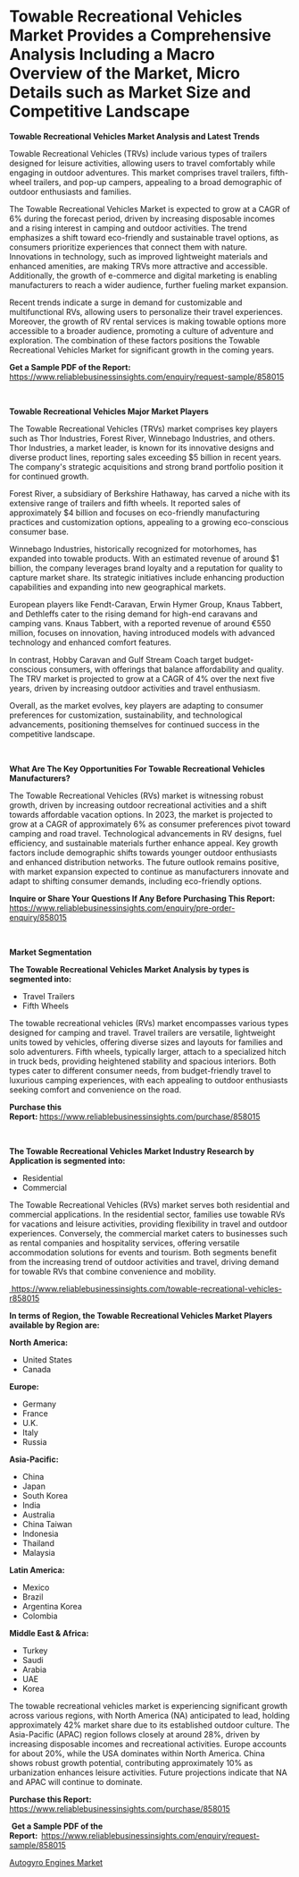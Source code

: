 <p><h1>Towable Recreational Vehicles Market Provides a Comprehensive Analysis Including a Macro Overview of the Market, Micro Details such as Market Size and Competitive Landscape</h1></p><p><strong>Towable Recreational Vehicles Market Analysis and Latest Trends</strong></p>
<p><p>Towable Recreational Vehicles (TRVs) include various types of trailers designed for leisure activities, allowing users to travel comfortably while engaging in outdoor adventures. This market comprises travel trailers, fifth-wheel trailers, and pop-up campers, appealing to a broad demographic of outdoor enthusiasts and families.</p><p>The Towable Recreational Vehicles Market is expected to grow at a CAGR of 6% during the forecast period, driven by increasing disposable incomes and a rising interest in camping and outdoor activities. The trend emphasizes a shift toward eco-friendly and sustainable travel options, as consumers prioritize experiences that connect them with nature. Innovations in technology, such as improved lightweight materials and enhanced amenities, are making TRVs more attractive and accessible. Additionally, the growth of e-commerce and digital marketing is enabling manufacturers to reach a wider audience, further fueling market expansion.</p><p>Recent trends indicate a surge in demand for customizable and multifunctional RVs, allowing users to personalize their travel experiences. Moreover, the growth of RV rental services is making towable options more accessible to a broader audience, promoting a culture of adventure and exploration. The combination of these factors positions the Towable Recreational Vehicles Market for significant growth in the coming years.</p></p>
<p><strong>Get a Sample PDF of the Report:&nbsp;</strong> <a href="https://www.reliablebusinessinsights.com/enquiry/request-sample/858015?utm_campaign=2242&utm_medium=2&utm_source=Github&utm_content=ia&utm_term=30032025&utm_id=towable-recreational-vehicles">https://www.reliablebusinessinsights.com/enquiry/request-sample/858015</a></p>
<p>&nbsp;</p>
<p><strong>Towable Recreational Vehicles Major Market Players</strong></p>
<p><p>The Towable Recreational Vehicles (TRVs) market comprises key players such as Thor Industries, Forest River, Winnebago Industries, and others. Thor Industries, a market leader, is known for its innovative designs and diverse product lines, reporting sales exceeding $5 billion in recent years. The company's strategic acquisitions and strong brand portfolio position it for continued growth.</p><p>Forest River, a subsidiary of Berkshire Hathaway, has carved a niche with its extensive range of trailers and fifth wheels. It reported sales of approximately $4 billion and focuses on eco-friendly manufacturing practices and customization options, appealing to a growing eco-conscious consumer base.</p><p>Winnebago Industries, historically recognized for motorhomes, has expanded into towable products. With an estimated revenue of around $1 billion, the company leverages brand loyalty and a reputation for quality to capture market share. Its strategic initiatives include enhancing production capabilities and expanding into new geographical markets.</p><p>European players like Fendt-Caravan, Erwin Hymer Group, Knaus Tabbert, and Dethleffs cater to the rising demand for high-end caravans and camping vans. Knaus Tabbert, with a reported revenue of around €550 million, focuses on innovation, having introduced models with advanced technology and enhanced comfort features.</p><p>In contrast, Hobby Caravan and Gulf Stream Coach target budget-conscious consumers, with offerings that balance affordability and quality. The TRV market is projected to grow at a CAGR of 4% over the next five years, driven by increasing outdoor activities and travel enthusiasm.</p><p>Overall, as the market evolves, key players are adapting to consumer preferences for customization, sustainability, and technological advancements, positioning themselves for continued success in the competitive landscape.</p></p>
<p>&nbsp;</p>
<p><strong>What Are The Key Opportunities For Towable Recreational Vehicles Manufacturers?</strong></p>
<p><p>The Towable Recreational Vehicles (RVs) market is witnessing robust growth, driven by increasing outdoor recreational activities and a shift towards affordable vacation options. In 2023, the market is projected to grow at a CAGR of approximately 6% as consumer preferences pivot toward camping and road travel. Technological advancements in RV designs, fuel efficiency, and sustainable materials further enhance appeal. Key growth factors include demographic shifts towards younger outdoor enthusiasts and enhanced distribution networks. The future outlook remains positive, with market expansion expected to continue as manufacturers innovate and adapt to shifting consumer demands, including eco-friendly options.</p></p>
<p><strong>Inquire or Share Your Questions If Any Before Purchasing This Report:</strong> <a href="https://www.reliablebusinessinsights.com/enquiry/pre-order-enquiry/858015?utm_campaign=2242&utm_medium=2&utm_source=Github&utm_content=ia&utm_term=30032025&utm_id=towable-recreational-vehicles">https://www.reliablebusinessinsights.com/enquiry/pre-order-enquiry/858015</a></p>
<p>&nbsp;</p>
<p><strong>Market Segmentation</strong></p>
<p><strong>The Towable Recreational Vehicles Market Analysis by types is segmented into:</strong></p>
<p><ul><li>Travel Trailers</li><li>Fifth Wheels</li></ul></p>
<p><p>The towable recreational vehicles (RVs) market encompasses various types designed for camping and travel. Travel trailers are versatile, lightweight units towed by vehicles, offering diverse sizes and layouts for families and solo adventurers. Fifth wheels, typically larger, attach to a specialized hitch in truck beds, providing heightened stability and spacious interiors. Both types cater to different consumer needs, from budget-friendly travel to luxurious camping experiences, with each appealing to outdoor enthusiasts seeking comfort and convenience on the road.</p></p>
<p><strong>Purchase this Report:&nbsp;</strong><a href="https://www.reliablebusinessinsights.com/purchase/858015?utm_campaign=2242&utm_medium=2&utm_source=Github&utm_content=ia&utm_term=30032025&utm_id=towable-recreational-vehicles">https://www.reliablebusinessinsights.com/purchase/858015</a></p>
<p>&nbsp;</p>
<p><strong>The Towable Recreational Vehicles Market Industry Research by Application is segmented into:</strong></p>
<p><ul><li>Residential</li><li>Commercial</li></ul></p>
<p><p>The Towable Recreational Vehicles (RVs) market serves both residential and commercial applications. In the residential sector, families use towable RVs for vacations and leisure activities, providing flexibility in travel and outdoor experiences. Conversely, the commercial market caters to businesses such as rental companies and hospitality services, offering versatile accommodation solutions for events and tourism. Both segments benefit from the increasing trend of outdoor activities and travel, driving demand for towable RVs that combine convenience and mobility.</p></p>
<p><a href="https://www.reliablebusinessinsights.com/towable-recreational-vehicles-r858015?utm_campaign=2242&utm_medium=2&utm_source=Github&utm_content=ia&utm_term=30032025&utm_id=towable-recreational-vehicles">&nbsp;https://www.reliablebusinessinsights.com/towable-recreational-vehicles-r858015</a></p>
<p><strong>In terms of Region, the Towable Recreational Vehicles Market Players available by Region are:</strong></p>
<p>
    <p> <strong> North America: </strong>
        <ul>
            <li>United States</li>
            <li>Canada</li>
        </ul>
        </p> 
    <p> <strong> Europe: </strong>
        <ul>
            <li>Germany</li>
            <li>France</li>
            <li>U.K.</li>
            <li>Italy</li>
            <li>Russia</li>
        </ul>
        </p> 
    <p> <strong> Asia-Pacific: </strong>
        <ul>
            <li>China</li>
            <li>Japan</li>
            <li>South Korea</li>
            <li>India</li>
            <li>Australia</li>
            <li>China Taiwan</li>
            <li>Indonesia</li>
            <li>Thailand</li>
            <li>Malaysia</li>
        </ul>
        </p> 
    <p> <strong> Latin America: </strong>
        <ul>
            <li>Mexico</li>
            <li>Brazil</li>
            <li>Argentina Korea</li>
            <li>Colombia</li>
        </ul>
        </p> 
    <p> <strong> Middle East & Africa: </strong>
        <ul>
            <li>Turkey</li>
            <li>Saudi</li>
            <li>Arabia</li>
            <li>UAE</li>
            <li>Korea</li>
        </ul>
    </p>
    </p>
<p><p>The towable recreational vehicles market is experiencing significant growth across various regions, with North America (NA) anticipated to lead, holding approximately 42% market share due to its established outdoor culture. The Asia-Pacific (APAC) region follows closely at around 28%, driven by increasing disposable incomes and recreational activities. Europe accounts for about 20%, while the USA dominates within North America. China shows robust growth potential, contributing approximately 10% as urbanization enhances leisure activities. Future projections indicate that NA and APAC will continue to dominate.</p></p>
<p><strong>Purchase this Report: </strong><a href="https://www.reliablebusinessinsights.com/purchase/858015?utm_campaign=2242&utm_medium=2&utm_source=Github&utm_content=ia&utm_term=30032025&utm_id=towable-recreational-vehicles">https://www.reliablebusinessinsights.com/purchase/858015</a></p>
<p>&nbsp;<strong>Get a Sample PDF of the Report:&nbsp;&nbsp;</strong><a href="https://www.reliablebusinessinsights.com/enquiry/request-sample/858015?utm_campaign=2242&utm_medium=2&utm_source=Github&utm_content=ia&utm_term=30032025&utm_id=towable-recreational-vehicles">https://www.reliablebusinessinsights.com/enquiry/request-sample/858015</a></p>
<p><strong></strong></p>
<p><p><a href="https://github.com/rosamariarocque98/Market-Research-Report-List-1/blob/main/autogyro-engines-market.md?utm_campaign=2242&utm_medium=2&utm_source=Github&utm_content=ia&utm_term=30032025&utm_id=towable-recreational-vehicles">Autogyro Engines Market</a></p></p>